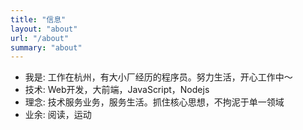 ```yaml
---
title: "信息"
layout: "about"
url: "/about"
summary: "about"
---
```



* 我是: 工作在杭州，有大小厂经历的程序员。努力生活，开心工作中～
* 技术: Web开发，大前端，JavaScript，Nodejs
* 理念: 技术服务业务，服务生活。抓住核心思想，不拘泥于单一领域
* 业余: 阅读，运动
